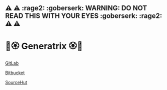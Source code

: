 :warning: :warning: :rage2: :goberserk: WARNING: DO NOT READ THIS WITH YOUR EYES :goberserk: :rage2: :warning: :warning:
---

# :cherry_blossom::rosette: Generatrix :rosette::cherry_blossom:

[GitLab](https://gitlab.com/lgflorentino)

[Bitbucket](https://bitbucket.org/lgflorentino)

[SourceHut](https://sr.ht/~lgflorentino)


